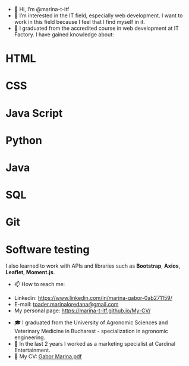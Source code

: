 - 👋 Hi, I’m @marina-t-itf
- 👀 I’m interested in the IT field, especially web development. I want to work in this field because I feel that I find myself in it.
- 🌱 I graduated from the accredited course in web development at IT Factory. I have gained knowledge about:
# HTML
# CSS
# Java Script
# Python
# Java
# SQL
# Git
# Software testing
I also learned to work with APIs and libraries such as **Bootstrap**, **Axios**, **Leaflet**, **Moment.js**.
- 📫 How to reach me:
 * Linkedin: https://www.linkedin.com/in/marina-gabor-0ab271159/
 * E-mail: toader.marinaloredana@gmail.com
 * My personal page: https://marina-t-itf.github.io/My-CV/
- 🎓 I graduated from the University of Agronomic Sciences and Veterinary Medicine in Bucharest - specialization in agronomic engineering.
- 💼 In the last 2 years I worked as a marketing specialist at Cardinal Entertainment.
- 📝 My CV: 
[Gabor Marina.pdf](https://github.com/marina-t-itf/marina-t-itf/files/9739510/CV.Gabor.Marina.pdf)
